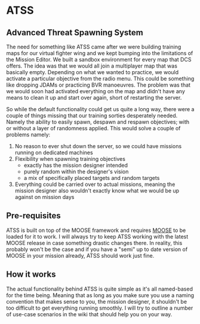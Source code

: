 # ATSS
## Advanced Threat Spawning System

The need for something like ATSS came after we were building training maps for our virtual fighter wing and we kept bumping into the limitations of the Mission Editor. We built a sandbox environment for every map that DCS offers. The idea was that we would all join a multiplayer map that was basically empty. Depending on what we wanted to practice, we would activate a particular objective from the radio menu. This could be something like dropping JDAMs or practicing BVR manoeuvres. The problem was that we would soon had  activated everything on the map and didn't have any means to clean it up and start over again, short of restarting the server. 

So while the default functionality could get us quite a long way, there were a couple of things missing that our training sorties desperately needed. Namely the ability to easily spawn, despawn and respawn objectives; with or without a layer of randomness applied. This would solve a couple of problems namely:

1. No reason to ever shut down the server, so we could have missions running on dedicated machines
2. Flexibility when spawning training objectives
    * exactly has the mission designer intended
    * purely random within the designer's vision
    * a mix of specifically placed targets and random targets
3. Everything could be carried over to actual missions, meaning the mission designer also wouldn't exactly know what we would be up against on mission days

## Pre-requisites
ATSS is built on top of the MOOSE framework and requires [MOOSE](https://github.com/FlightControl-Master/MOOSE) to be loaded for it to work. I will always try to keep ATSS working with the latest MOOSE release in case something drastic changes there. In reality, this probably won't be the case and if you have a "semi" up to date version of MOOSE in your mission already, ATSS should work just fine. 

## How it works
The actual functionality behind ATSS is quite simple as it's all named-based for the time being. Meaning that as long as you make sure you use a naming convention that makes sense to you, the mission designer, it shouldn't be too difficult to get everything running smoothly. I will try to outline a number of use-case scenarios in the wiki that should help you on your way. 


